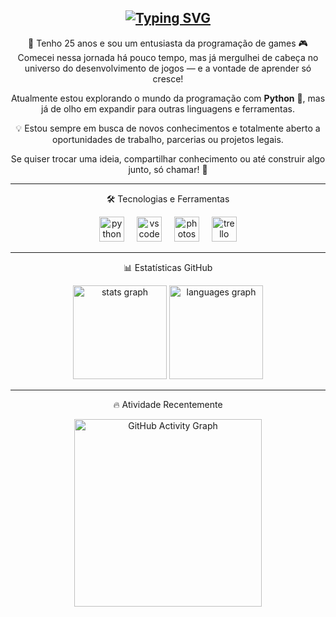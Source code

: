 <div align="center">

<a href="https://git.io/typing-svg"><img src="https://readme-typing-svg.herokuapp.com?font=areal&pause=1000&color=00F73E&center=true&vCenter=true&width=435&lines=Ol%C3%A1%2C+eu+sou+Dionatas+%F0%9F%92%BB" alt="Typing SVG" /></a>
---

👋 Tenho 25 anos e sou um entusiasta da programação de games 🎮  
Comecei nessa jornada há pouco tempo, mas já mergulhei de cabeça no universo do desenvolvimento de jogos — e a vontade de aprender só cresce!

Atualmente estou explorando o mundo da programação com **Python** 🐍, mas já de olho em expandir para outras linguagens e ferramentas.

💡 Estou sempre em busca de novos conhecimentos e totalmente aberto a oportunidades de trabalho, parcerias ou projetos legais.

Se quiser trocar uma ideia, compartilhar conhecimento ou até construir algo junto, só chamar! 🚀

---

🛠️ Tecnologias e Ferramentas

<div align="center">
  <img src="https://cdn.jsdelivr.net/gh/devicons/devicon/icons/python/python-original.svg" height="40" alt="python logo" />
  <img width="12" />
  <img src="https://cdn.jsdelivr.net/gh/devicons/devicon/icons/vscode/vscode-original.svg" height="40" alt="vscode logo" />
  <img width="12" />
  <img src="https://cdn.jsdelivr.net/gh/devicons/devicon/icons/photoshop/photoshop-plain.svg" height="40" alt="photoshop logo" />
  <img width="12" />
  <img src="https://cdn.jsdelivr.net/gh/devicons/devicon/icons/trello/trello-plain.svg" height="40" alt="trello logo" />
</div>

---

📊 Estatísticas GitHub

<div align="center">
  <img src="https://github-readme-stats.vercel.app/api?username=Dionatasptf&hide_title=false&hide_rank=false&show_icons=true&include_all_commits=true&count_private=true&disable_animations=false&theme=vue&locale=pt-br&hide_border=false&order=1" height="150" alt="stats graph" />
  <img src="https://github-readme-stats.vercel.app/api/top-langs?username=Dionatasptf&locale=pt-br&hide_title=false&layout=compact&card_width=320&langs_count=5&theme=vue&hide_border=false&order=2" height="150" alt="languages graph" />
</div>

---

🔥 Atividade Recentemente

<div align="center">
  <img src="https://github-readme-activity-graph.vercel.app/graph?username=Dionatasptf&radius=16&theme=arctic&area=true" height="300" alt="GitHub Activity Graph" />
</div>

</div>

